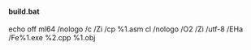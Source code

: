 #### build.bat
echo off
ml64 /nologo /c /Zi /cp %1.asm
cl /nologo /O2 /Zi /utf-8 /EHa /Fe%1.exe %2.cpp %1.obj


